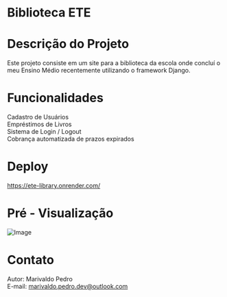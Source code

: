 # Biblioteca ETE

# Descrição do Projeto
Este projeto consiste em um site para a biblioteca da escola onde concluí o meu Ensino Médio recentemente utilizando o framework Django.

# Funcionalidades
Cadastro de Usuários
<br>
Empréstimos de Livros
<br>
Sistema de Login / Logout
<br>
Cobrança automatizada de prazos expirados

# Deploy
https://ete-library.onrender.com/

# Pré - Visualização
![Image](https://github.com/user-attachments/assets/d57a7590-eea4-4eb1-ae1b-330ee4d6ae7d)

# Contato
Autor: Marivaldo Pedro
<br>
E-mail: marivaldo.pedro.dev@outlook.com
